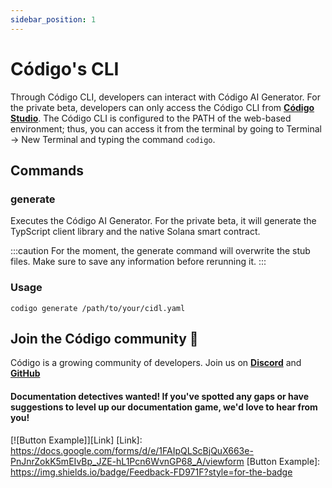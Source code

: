 ```yaml
---
sidebar_position: 1
---
```


# Código's CLI

Through Código CLI, developers can interact with Código AI Generator. For the private beta, developers can only access the Código CLI from **[Código Studio](https://studio.codigo.ai)**. The Código CLI is configured to the PATH of the web-based environment; thus, you can access it from the terminal by going to Terminal -> New Terminal and typing the command `codigo`.

## Commands

### generate
Executes the Código AI Generator. For the private beta, it will generate the TypScript client library and the native Solana smart contract.

:::caution
For the moment, the generate command will overwrite the stub files. Make sure to save any information before rerunning it.
:::

### Usage
```
codigo generate /path/to/your/cidl.yaml
```

## Join the Código community 💚
Código is a growing community of developers. Join us on **[Discord](https://docs.google.com/forms/d/e/1FAIpQLSdSG0OgJ5xuwwU7JiSGBdn01L3ID68qNCd2HAnFSztXVYKmBg/viewform)** and **[GitHub](https://docs.google.com/forms/d/e/1FAIpQLSdGDGH4bwQf5dX3-uFCYeRKzIGbd5dVEPxHKQPTt63bBVVcVQ/viewform)** 

#### Documentation detectives wanted! If you've spotted any gaps or have suggestions to level up our documentation game, we'd love to hear from you!
[![Button Example]][Link]
[Link]: https://docs.google.com/forms/d/e/1FAIpQLScBjQuX663e-PnJnrZokK5mEIvBp_JZE-hL1Pcn6WvnGP68_A/viewform
[Button Example]: https://img.shields.io/badge/Feedback-FD971F?style=for-the-badge
